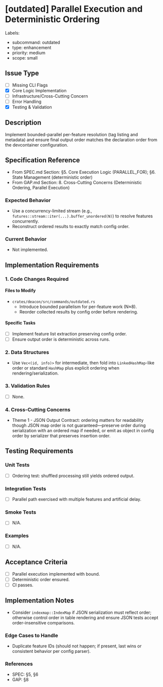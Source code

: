 # [outdated] Parallel Execution and Deterministic Ordering

Labels:
- subcommand: outdated
- type: enhancement
- priority: medium
- scope: small

## Issue Type
- [ ] Missing CLI Flags
- [x] Core Logic Implementation
- [ ] Infrastructure/Cross-Cutting Concern
- [ ] Error Handling
- [x] Testing & Validation

## Description
Implement bounded-parallel per-feature resolution (tag listing and metadata) and ensure final output order matches the declaration order from the devcontainer configuration.

## Specification Reference

- From SPEC.md Section: §5. Core Execution Logic (PARALLEL_FOR); §6. State Management (deterministic order)
- From GAP.md Section: 8. Cross-Cutting Concerns (Deterministic Ordering, Parallel Execution)

### Expected Behavior
- Use a concurrency-limited stream (e.g., `futures::stream::iter(...).buffer_unordered(N)`) to resolve features concurrently.
- Reconstruct ordered results to exactly match config order.

### Current Behavior
- Not implemented.

## Implementation Requirements

### 1. Code Changes Required

#### Files to Modify
- `crates/deacon/src/commands/outdated.rs`
  - Introduce bounded parallelism for per-feature work (N≈8).
  - Reorder collected results by config order before rendering.

#### Specific Tasks
- [ ] Implement feature list extraction preserving config order.
- [ ] Ensure output order is deterministic across runs.

### 2. Data Structures
- Use `Vec<(id, info)>` for intermediate, then fold into `LinkedHashMap`-like order or standard `HashMap` plus explicit ordering when rendering/serialization.

### 3. Validation Rules
- [ ] None.

### 4. Cross-Cutting Concerns
- Theme 1 - JSON Output Contract: ordering matters for readability though JSON map order is not guaranteed—preserve order during serialization with an ordered map if needed, or emit as object in config order by serializer that preserves insertion order.

## Testing Requirements

### Unit Tests
- [ ] Ordering test: shuffled processing still yields ordered output.

### Integration Tests
- [ ] Parallel path exercised with multiple features and artificial delay.

### Smoke Tests
- [ ] N/A.

### Examples
- [ ] N/A.

## Acceptance Criteria
- [ ] Parallel execution implemented with bound.
- [ ] Deterministic order ensured.
- [ ] CI passes.

## Implementation Notes
- Consider `indexmap::IndexMap` if JSON serialization must reflect order; otherwise control order in table rendering and ensure JSON tests accept order-insensitive comparisons.

### Edge Cases to Handle
- Duplicate feature IDs (should not happen; if present, last wins or consistent behavior per config parser).

### References
- SPEC: §5, §6
- GAP: §8